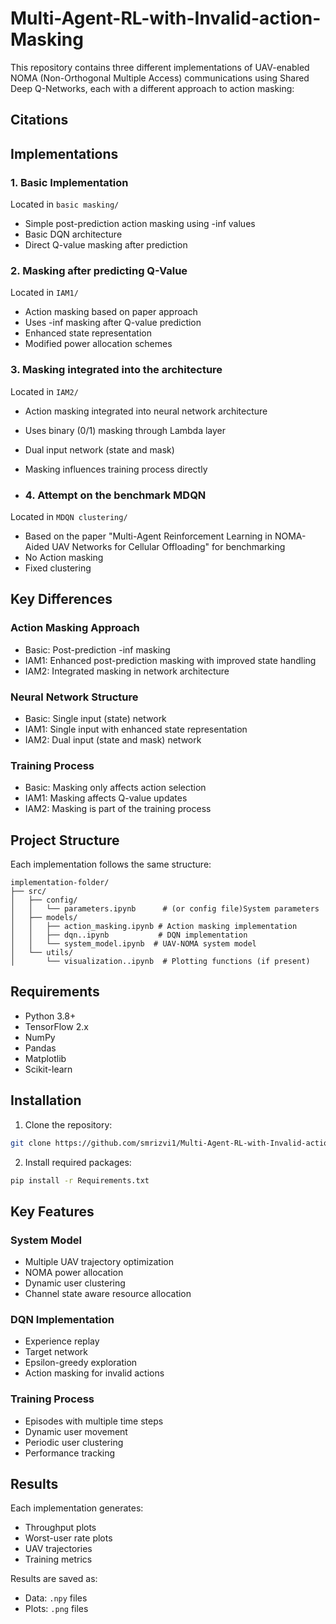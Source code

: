 # Multi-Agent-RL-with-Invalid-action-Masking



This repository contains three different implementations of UAV-enabled NOMA (Non-Orthogonal Multiple Access) communications using Shared Deep Q-Networks, each with a different approach to action masking:

## Citations

## Implementations

### 1. Basic Implementation
Located in `basic masking/`
- Simple post-prediction action masking using -inf values
- Basic DQN architecture
- Direct Q-value masking after prediction

### 2. Masking after predicting Q-Value
Located in `IAM1/`
- Action masking based on paper approach
- Uses -inf masking after Q-value prediction
- Enhanced state representation
- Modified power allocation schemes

### 3. Masking integrated into the architecture
Located in `IAM2/`
- Action masking integrated into neural network architecture
- Uses binary (0/1) masking through Lambda layer
- Dual input network (state and mask)
- Masking influences training process directly

- ### 4. Attempt on the benchmark MDQN
Located in `MDQN clustering/`
- Based on the paper "Multi-Agent Reinforcement Learning in NOMA-Aided UAV Networks for Cellular Offloading" for benchmarking
- No Action masking 
- Fixed clustering

## Key Differences

### Action Masking Approach
- Basic: Post-prediction -inf masking
- IAM1: Enhanced post-prediction masking with improved state handling
- IAM2: Integrated masking in network architecture

### Neural Network Structure
- Basic: Single input (state) network
- IAM1: Single input with enhanced state representation
- IAM2: Dual input (state and mask) network

### Training Process
- Basic: Masking only affects action selection
- IAM1: Masking affects Q-value updates
- IAM2: Masking is part of the training process

## Project Structure

Each implementation follows the same structure:
```
implementation-folder/
├── src/
│   ├── config/
│   │   └── parameters.ipynb      # (or config file)System parameters
│   ├── models/
│   │   ├── action_masking.ipynb # Action masking implementation
│   │   ├── dqn..ipynb           # DQN implementation
│   │   └── system_model.ipynb  # UAV-NOMA system model
│   └── utils/
│       └── visualization..ipynb  # Plotting functions (if present)
```

## Requirements

- Python 3.8+
- TensorFlow 2.x
- NumPy
- Pandas
- Matplotlib
- Scikit-learn

## Installation

1. Clone the repository:
```bash
git clone https://github.com/smrizvi1/Multi-Agent-RL-with-Invalid-action-Masking.git
```

2. Install required packages:
```bash
pip install -r Requirements.txt
```

## Key Features

### System Model
- Multiple UAV trajectory optimization
- NOMA power allocation
- Dynamic user clustering
- Channel state aware resource allocation

### DQN Implementation
- Experience replay
- Target network
- Epsilon-greedy exploration
- Action masking for invalid actions

### Training Process
- Episodes with multiple time steps
- Dynamic user movement
- Periodic user clustering
- Performance tracking

## Results

Each implementation generates:
- Throughput plots
- Worst-user rate plots
- UAV trajectories
- Training metrics

Results are saved as:
- Data: `.npy` files
- Plots: `.png` files


